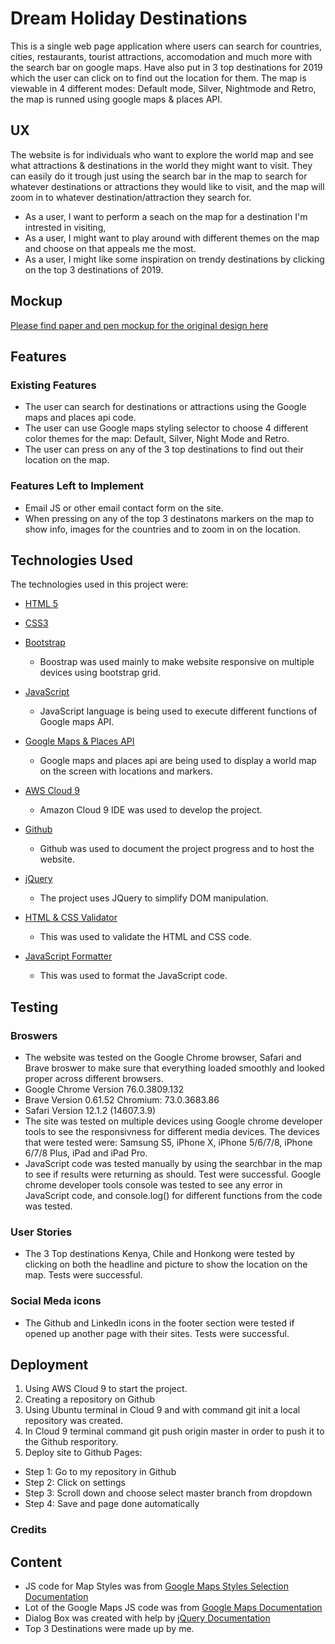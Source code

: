# Dream Holiday Destinations

This is a single web page application where users can search for countries, cities, restaurants, tourist attractions, accomodation and much more with the search bar on google maps. Have also put in 3 top destinations for 2019 which the user can click on to find out the location for them. The map is viewable in 4 different modes: Default mode, Silver, Nightmode and Retro, the map is runned using google maps & places API.   

## UX

The website is for individuals who want to explore the world map and see what attractions & destinations in the world they might want to visit. They can easily do it trough just using the search bar in the map to search for whatever destinations or attractions they would like to visit, and the map will zoom in to whatever destination/attraction they search for.

* As a user, I want to perform a seach on the map for a destination I'm intrested in visiting,
* As a user, I might want to play around with different themes on the map and choose on that appeals me the most.
* As a user, I might like some inspiration on trendy destinations by clicking on the top 3 destinations of 2019.

## Mockup

[Please find paper and pen mockup for the original design here](https://github.com/markofsuccess/interactive-front-end-mile-stone-project/blob/master/assets/images/mockup.jpeg)

## Features

### Existing Features

* The user can search for destinations or attractions using the Google maps and places api code.
* The user can use Google maps styling selector to choose 4 different color themes for the map: Default, Silver, Night Mode and Retro.
* The user can press on any of the 3 top destinations to find out their location on the map.

### Features Left to Implement

* Email JS or other email contact form on the site.
* When pressing on any of the top 3 destinatons markers on the map to show info, images for the countries and to zoom in on the location.


## Technologies Used

The technologies used in this project were:

* [HTML 5](https://developer.mozilla.org/en-US/docs/Web/Guide/HTML/HTML5)

* [CSS3](https://developer.mozilla.org/en-US/docs/Archive/CSS3)

* [Bootstrap](https://getbootstrap.com/)
  * Boostrap was used mainly to make website responsive on multiple devices using bootstrap grid.

* [JavaScript](https://developer.mozilla.org/en-US/docs/Web/JavaScript)
  * JavaScript language is being used to execute different functions of Google maps API.

* [Google Maps & Places API](https://cloud.google.com/maps-platform/)
  * Google maps and places api are being used to display a world map on the screen with locations and markers.

* [AWS Cloud 9](https://aws.amazon.com/education/awseducate/)
  * Amazon Cloud 9 IDE was used to develop the project.

* [Github](https://github.com/)
  * Github was used to document the project progress and to host the website.

* [jQuery](https://jquery.com/)
  * The project uses JQuery to simplify DOM manipulation.

* [HTML & CSS Validator](https://validator.w3.org/)
  * This was used to validate the HTML and CSS code.

* [JavaScript Formatter](https://beautifier.io/)
  * This was used to format the JavaScript code.

## Testing

### Broswers

* The website was tested on the Google Chrome browser, Safari and Brave broswer to make sure that everything loaded smoothly and looked proper across different browsers.
* Google Chrome Version 76.0.3809.132
* Brave Version 0.61.52 Chromium: 73.0.3683.86
* Safari Version 12.1.2 (14607.3.9)
* The site was tested on multiple devices using Google chrome developer tools to see the responsivness for different media devices. The devices that were tested were: Samsung S5, iPhone X, iPhone 5/6/7/8, iPhone 6/7/8 Plus, iPad and iPad Pro.
* JavaScript code was tested manually by using the searchbar in the map to see if results were returning as should. Test were successful. Google chrome developer tools console was tested to see any error in JavaScript code, and console.log() for different functions from the code was tested.

### User Stories

* The 3 Top destinations Kenya, Chile and Honkong were tested by clicking on both the headline and picture to show the location on the map. Tests were successful.

### Social Meda icons

* The Github and LinkedIn icons in the footer section were tested if opened up another page with their sites. Tests were successful.


## Deployment

1. Using AWS Cloud 9 to start the project. 
2. Creating a repository on Github
3. Using Ubuntu terminal in Cloud 9 and with command git init a local repository was created.
4. In Cloud 9 terminal command git push origin master in order to push it to the Github resporitory.
5. Deploy site to Github Pages:
  * Step 1: Go to my repository in Github
  * Step 2: Click on settings
  * Step 3: Scroll down and choose select master branch from dropdown
  * Step 4: Save and page done automatically 

### Credits

## Content

* JS code for Map Styles was from [Google Maps Styles Selection Documentation](https://developers.google.com/maps/documentation/javascript/examples/style-selector)
* Lot of the Google Maps JS code was from [Google Maps Documentation](https://developers.google.com/maps/documentation/javascript/examples/)
* Dialog Box was created with help by [jQuery Documentation](https://jqueryui.com/dialog/#default)
* Top 3 Destinations were made up by me.




